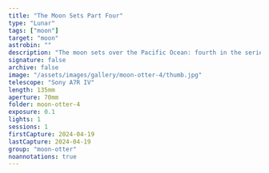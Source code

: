 ```yaml
---
title: "The Moon Sets Part Four"
type: "Lunar"
tags: ["moon"]
target: "moon"
astrobin: ""
description: "The moon sets over the Pacific Ocean: fourth in the series of an evening I spent capturing the moon as it set from Otter Rock."
signature: false
archive: false
image: "/assets/images/gallery/moon-otter-4/thumb.jpg"
telescope: "Sony A7R IV"
length: 135mm
aperture: 70mm
folder: moon-otter-4
exposure: 0.1
lights: 1
sessions: 1
firstCapture: 2024-04-19
lastCapture: 2024-04-19
group: "moon-otter"
noannotations: true
---
```

